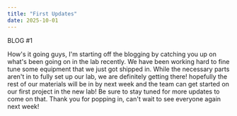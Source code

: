 ```yaml
---
title: "First Updates"
date: 2025-10-01
---
```

BLOG #1

How's it going guys, I'm starting off the blogging by catching you up on what's been going on in the lab recently. We have been working hard to fine tune some equipment that we just got shipped in.
While the necessary parts aren't in to fully set up our lab, we are definitely getting there! hopefully the rest of our materials will be in by next week and the team can get started on our first project in the new lab! Be sure to stay tuned for more updates to come on that. Thank you for popping in, can't wait to see everyone again next week!
